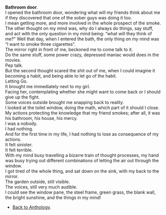 **Bathroom door**.  
I opened the bathroom door, wondering what will my friends think about me if they discovered that one of the sober guys was doing it too.  
I mean getting more, and more involved in the whole prospect of the smoke.  
The other thought on my mind was, why do I always do things, say stuff, and act with the only question in my mind being: “what will they think of me?”
Well that day, when I entered the bath, the only thing on my mind was “I want to smoke three cigarettes”.  
The mirror right in front of me, beckoned me to come talk to it.  
Do the same stuff, some power crazy, depressed maniac would does in the movies.  
Pep talk.  
But the second thought scared the shit out of me, when I could imagine it becoming a habit, and being able to let go of the habit.  
Letting Go.  
It brought me immediately next to my girl.  
Facing her, contemplating whether she might want to come back or I should give up the fight.  
Some voices outside brought me snapping back to reality.  
I looked at the toilet window, doing the math, which part of it should I close.  
My actions protecting the knowledge that my friend smokes; after all, it was his bathroom, his house, his mercy.  
I was a nobody.  
I had nothing.  
And for the first time in my life, I had nothing to lose as consequence of my actions.  
It felt sinister.  
It felt terrible.  
With my mind busy travelling a bizarre train of thought processes, my hand was busy trying out different combinations of letting the air out through the window.  
I got tired of the whole thing, and sat down on the sink, with my back to the mirror.  
The garden outside, still visible.  
The voices, still very much audible.  
I could see the window pane, the steel frame, green grass, the blank wall, the bright sunshine, and the things in my mind!

- <a href="https://kushalsamant.github.io/anthology.html">Back to Anthology</a>.  